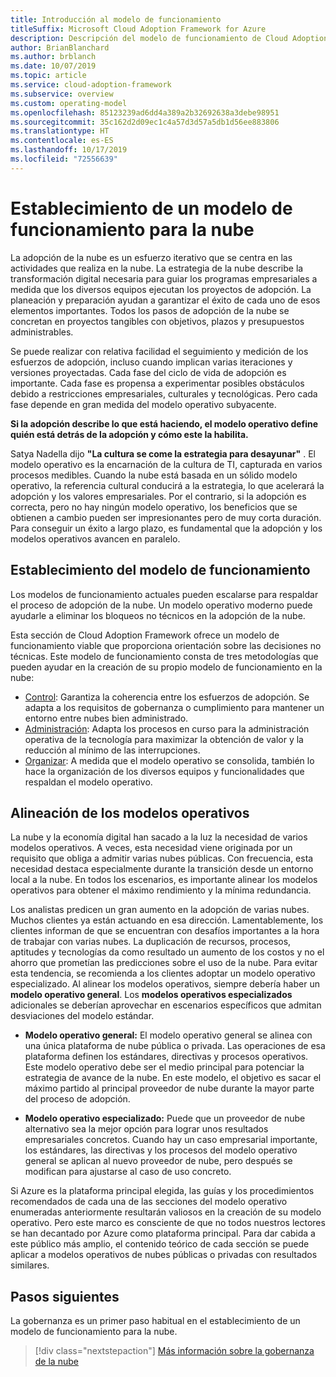 ```yaml
---
title: Introducción al modelo de funcionamiento
titleSuffix: Microsoft Cloud Adoption Framework for Azure
description: Descripción del modelo de funcionamiento de Cloud Adoption Framework.
author: BrianBlanchard
ms.author: brblanch
ms.date: 10/07/2019
ms.topic: article
ms.service: cloud-adoption-framework
ms.subservice: overview
ms.custom: operating-model
ms.openlocfilehash: 85123239ad6dd4a389a2b32692638a3debe98951
ms.sourcegitcommit: 35c162d2d09ec1c4a57d3d57a5db1d56ee883806
ms.translationtype: HT
ms.contentlocale: es-ES
ms.lasthandoff: 10/17/2019
ms.locfileid: "72556639"
---
```

# <a name="establish-an-operating-model-for-the-cloud"></a>Establecimiento de un modelo de funcionamiento para la nube

La adopción de la nube es un esfuerzo iterativo que se centra en las actividades que realiza en la nube. La estrategia de la nube describe la transformación digital necesaria para guiar los programas empresariales a medida que los diversos equipos ejecutan los proyectos de adopción. La planeación y preparación ayudan a garantizar el éxito de cada uno de esos elementos importantes. Todos los pasos de adopción de la nube se concretan en proyectos tangibles con objetivos, plazos y presupuestos administrables.

Se puede realizar con relativa facilidad el seguimiento y medición de los esfuerzos de adopción, incluso cuando implican varias iteraciones y versiones proyectadas. Cada fase del ciclo de vida de adopción es importante. Cada fase es propensa a experimentar posibles obstáculos debido a restricciones empresariales, culturales y tecnológicas. Pero cada fase depende en gran medida del modelo operativo subyacente.

**Si la adopción describe lo que está haciendo, el modelo operativo define quién está detrás de la adopción y cómo este la habilita.**

Satya Nadella dijo **"La cultura se come la estrategia para desayunar"** . El modelo operativo es la encarnación de la cultura de TI, capturada en varios procesos medibles. Cuando la nube está basada en un sólido modelo operativo, la referencia cultural conducirá a la estrategia, lo que acelerará la adopción y los valores empresariales. Por el contrario, si la adopción es correcta, pero no hay ningún modelo operativo, los beneficios que se obtienen a cambio pueden ser impresionantes pero de muy corta duración. Para conseguir un éxito a largo plazo, es fundamental que la adopción y los modelos operativos avancen en paralelo.

## <a name="establish-your-operating-model"></a>Establecimiento del modelo de funcionamiento

Los modelos de funcionamiento actuales pueden escalarse para respaldar el proceso de adopción de la nube. Un modelo operativo moderno puede ayudarle a eliminar los bloqueos no técnicos en la adopción de la nube.

Esta sección de Cloud Adoption Framework ofrece un modelo de funcionamiento viable que proporciona orientación sobre las decisiones no técnicas. Este modelo de funcionamiento consta de tres metodologías que pueden ayudar en la creación de su propio modelo de funcionamiento en la nube:

- [Control](../govern/index.md): Garantiza la coherencia entre los esfuerzos de adopción. Se adapta a los requisitos de gobernanza o cumplimiento para mantener un entorno entre nubes bien administrado.
- [Administración](../manage/index.md): Adapta los procesos en curso para la administración operativa de la tecnología para maximizar la obtención de valor y la reducción al mínimo de las interrupciones.
- [Organizar](../organize/index.md): A medida que el modelo operativo se consolida, también lo hace la organización de los diversos equipos y funcionalidades que respaldan el modelo operativo.

## <a name="aligning-operating-models"></a>Alineación de los modelos operativos

La nube y la economía digital han sacado a la luz la necesidad de varios modelos operativos. A veces, esta necesidad viene originada por un requisito que obliga a admitir varias nubes públicas. Con frecuencia, esta necesidad destaca especialmente durante la transición desde un entorno local a la nube. En todos los escenarios, es importante alinear los modelos operativos para obtener el máximo rendimiento y la mínima redundancia.

Los analistas predicen un gran aumento en la adopción de varias nubes. Muchos clientes ya están actuando en esa dirección. Lamentablemente, los clientes informan de que se encuentran con desafíos importantes a la hora de trabajar con varias nubes. La duplicación de recursos, procesos, aptitudes y tecnologías da como resultado un aumento de los costos y no el ahorro que prometían las predicciones sobre el uso de la nube. Para evitar esta tendencia, se recomienda a los clientes adoptar un modelo operativo especializado. Al alinear los modelos operativos, siempre debería haber un **modelo operativo general**. Los **modelos operativos especializados** adicionales se deberían aprovechar en escenarios específicos que admitan desviaciones del modelo estándar.

- **Modelo operativo general:** El modelo operativo general se alinea con una única plataforma de nube pública o privada. Las operaciones de esa plataforma definen los estándares, directivas y procesos operativos. Este modelo operativo debe ser el medio principal para potenciar la estrategia de avance de la nube. En este modelo, el objetivo es sacar el máximo partido al principal proveedor de nube durante la mayor parte del proceso de adopción.

- **Modelo operativo especializado:** Puede que un proveedor de nube alternativo sea la mejor opción para lograr unos resultados empresariales concretos. Cuando hay un caso empresarial importante, los estándares, las directivas y los procesos del modelo operativo general se aplican al nuevo proveedor de nube, pero después se modifican para ajustarse al caso de uso concreto.

Si Azure es la plataforma principal elegida, las guías y los procedimientos recomendados de cada una de las secciones del modelo operativo enumeradas anteriormente resultarán valiosos en la creación de su modelo operativo. Pero este marco es consciente de que no todos nuestros lectores se han decantado por Azure como plataforma principal. Para dar cabida a este público más amplio, el contenido teórico de cada sección se puede aplicar a modelos operativos de nubes públicas o privadas con resultados similares.

## <a name="next-steps"></a>Pasos siguientes

La gobernanza es un primer paso habitual en el establecimiento de un modelo de funcionamiento para la nube.

> [!div class="nextstepaction"]
> [Más información sobre la gobernanza de la nube](../govern/index.md)
